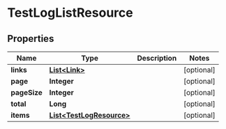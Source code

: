 
# TestLogListResource

## Properties
Name | Type | Description | Notes
------------ | ------------- | ------------- | -------------
**links** | [**List&lt;Link&gt;**](Link.md) |  |  [optional]
**page** | **Integer** |  |  [optional]
**pageSize** | **Integer** |  |  [optional]
**total** | **Long** |  |  [optional]
**items** | [**List&lt;TestLogResource&gt;**](TestLogResource.md) |  |  [optional]



